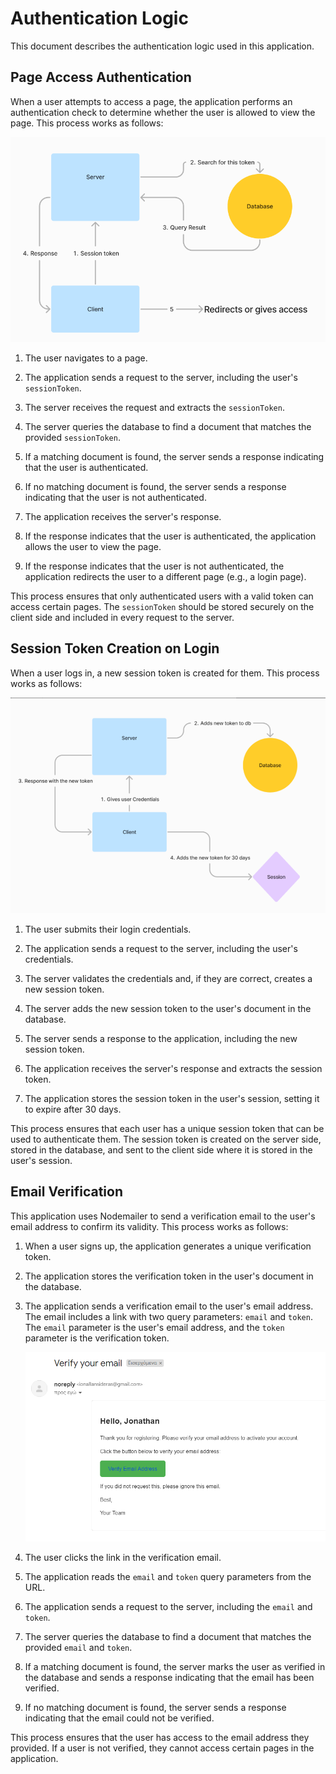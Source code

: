 # Authentication Logic

This document describes the authentication logic used in this application.

## Page Access Authentication

When a user attempts to access a page, the application performs an authentication check to determine whether the user is allowed to view the page. This process works as follows:

![Application Architecture](./public/session1.png)

1. The user navigates to a page.

2. The application sends a request to the server, including the user's `sessionToken`.

3. The server receives the request and extracts the `sessionToken`.

4. The server queries the database to find a document that matches the provided `sessionToken`.

5. If a matching document is found, the server sends a response indicating that the user is authenticated.

6. If no matching document is found, the server sends a response indicating that the user is not authenticated.

7. The application receives the server's response.

8. If the response indicates that the user is authenticated, the application allows the user to view the page.

9. If the response indicates that the user is not authenticated, the application redirects the user to a different page (e.g., a login page).

This process ensures that only authenticated users with a valid token can access certain pages. The `sessionToken` should be stored securely on the client side and included in every request to the server.

## Session Token Creation on Login

When a user logs in, a new session token is created for them. This process works as follows:

![Application Architecture](./public/session2.png)

1. The user submits their login credentials.

2. The application sends a request to the server, including the user's credentials.

3. The server validates the credentials and, if they are correct, creates a new session token.

4. The server adds the new session token to the user's document in the database.

5. The server sends a response to the application, including the new session token.

6. The application receives the server's response and extracts the session token.

7. The application stores the session token in the user's session, setting it to expire after 30 days.

This process ensures that each user has a unique session token that can be used to authenticate them. The session token is created on the server side, stored in the database, and sent to the client side where it is stored in the user's session.

## Email Verification

This application uses Nodemailer to send a verification email to the user's email address to confirm its validity. This process works as follows:

1. When a user signs up, the application generates a unique verification token.

2. The application stores the verification token in the user's document in the database.

3. The application sends a verification email to the user's email address. The email includes a link with two query parameters: `email` and `token`. The `email` parameter is the user's email address, and the `token` parameter is the verification token.

    ![Email Verification](./public/email_verification.png)

4. The user clicks the link in the verification email.

5. The application reads the `email` and `token` query parameters from the URL.

6. The application sends a request to the server, including the `email` and `token`.

7. The server queries the database to find a document that matches the provided `email` and `token`.

8. If a matching document is found, the server marks the user as verified in the database and sends a response indicating that the email has been verified.

9. If no matching document is found, the server sends a response indicating that the email could not be verified.

This process ensures that the user has access to the email address they provided. If a user is not verified, they cannot access certain pages in the application.
